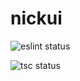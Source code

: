 # nickui

![eslint status](https://github.com/NickDunkman/nickui/actions/workflows/eslint.yml/badge.svg)

![tsc status](https://github.com/NickDunkman/nickui/actions/workflows/tsc.yml/badge.svg)
